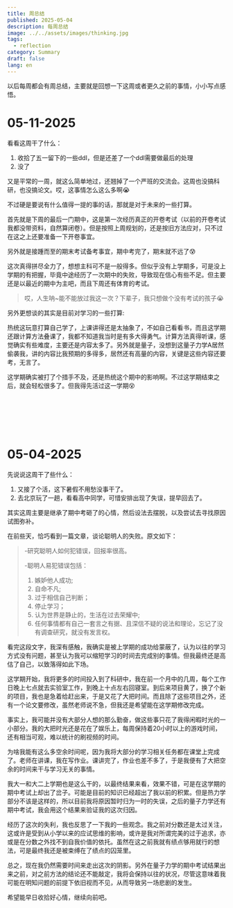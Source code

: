 ```yaml
---
title: 周总结
published: 2025-05-04
description: 每周总结
image: ../../assets/images/thinking.jpg
tags:
  - reflection
category: Summary
draft: false
lang: en
---
```


以后每周都会有周总结，主要就是回想一下这周或者更久之前的事情，小小写点感悟。

# 05-11-2025

看看这周干了什么：

1. 收拾了五一留下的一些ddl，但是还差了一个ddl需要做最后的处理
2. 没了

又是平常的一周，就这么简单地过，还翘掉了一个严班的交流会。这周也没搞科研，也没搞论文。哎，这事情怎么这么多啊😭

不过硬是要说有什么值得一提的事的话，那就是对于未来的一些打算。

首先就是下周的最后一门期中，这是第一次经历真正的开卷考试（以前的开卷考试我都没带资料，自然算闭卷）。但是按照上周规划的，还是按旧方法应对，只不过在这之上还要准备一下开卷事宜。

另外就是接踵而至的期末考试备考事宜，期中考完了，期末就不远了😰

这次真得拼尽全力了，想想主科可不是一般得多。但似乎没有上学期多，可是没上学期的有把握，毕竟中途经历了一次期中的失败，导致现在信心有些不足。但主要还是以最近的期中为主吧，而且下周还有体育的考试。

>哎，人生呐~能不能放过我这一次？下辈子，我只想做个没有考试的孩子😭

另外更想谈的其实是目前对学习的一些打算:

热统这玩意打算自己学了，上课讲得还是太抽象了，不如自己看看书，而且这学期还跟计算方法叠课了，我都不知道我当时是有多大得勇气。计算方法真得听课，感觉确实有些难度，主要还是内容太多了。另外就是量子，没想到这量子力学A居然偷袭我，讲的内容比我预期的多得多，居然还有高量的内容，关键是这些内容还要考，无言了。

这学期确实被打了个措手不及，还是热统这个期中的影响啊。不过这学期结束之后，就会轻松很多了。但我得先活过这一学期😵

&nbsp;

&nbsp;

&nbsp;

# 05-04-2025

先说说这周干了些什么：

1. 又接了个活，这下暑假不用愁没事干了。
2. 去北京玩了一趟，看看高中同学，可惜安排出现了失误，提早回去了。

其实这周主要是继承了期中考砸了的心情，然后设法去摆脱，以及尝试去寻找原因试图弥补。

在前些天，恰巧看到一篇文章，谈论聪明人的失败。原文如下：

>-研究聪明人如何犯错误，回报率很高。 
> 
>-聪明人易犯错误包括：  
> 
>1. 嫉妒他人成功;  
>2. 自命不凡;  
>3. 过于相信自己判断；  
>4. 停止学习；  
>5. 认为世界是静止的，生活在过去荣耀中;  
>6. 任何事情都有自己一套言之有据、且深信不疑的说法和理论，忘记了没有调查研究，就没有发言权。
 
看完这段文字，我深有感触，我确实是被上学期的成功给蒙蔽了，认为以往的学习方式没有问题，甚至认为我可以缩短学习的时间去完成别的事情。但我最终还是高估了自己，以致落得如此下场。

这学期开始，我将更多的时间投入到了科研中，我在前一个月中的几周，每个工作日晚上七点就去实验室工作，到晚上十点左右回寝室。到后来项目黄了，换了个新的项目，我也是急着给赶出来，于是又花了大把时间。而且除了这些项目之外，还有一个论文要修改，虽然老师说不急，但我还是希望能在这学期修改完成。

事实上，我可能并没有大部分人想的那么勤奋，做这些事只花了我得闲暇时光的一小部分。我的大把时光还是花在了娱乐上，每周保持着20小时以上的游戏时间，还有相当可观，难以统计的刷视频的时间。

为啥我能有这么多空余时间呢，因为我将大部分的学习相关任务都在课堂上完成了。老师在讲课，我在写作业。课讲完了，作业也差不多了，于是我便有了大把空余的时间来干与学习无关的事情。

我大一和大二上学期也是这么干的，以最终结果来看，效果不错，可是在这学期的期中考试上却出了岔子。可能是目前的知识已经超出了我以前的积累。但是热力学部分不该是这样的，所以目前我将原因暂时归为一时的失误，之后的量子力学还有期中考试，我会用这个结果来验证我的这次归因。

经历了这次的失利，我也反思了一下我的一些观念。我之前对分数还是太过关注，这或许是受到从小学以来的应试思维的影响，或许是我对所谓完美的过于追求，亦或是在分数之外找不到自我价值的依托。虽然在这之前我就有绩点够用就行的想法，可是最终我还是被束缚在了绩点的囚笼里。

总之，现在我仍然需要时间来走出这次的阴影。另外在量子力学的期中考试结果出来之前，对之前方法的结论还不能敲定，我将会保持以往的状况，尽管这意味着我可能在明知问题的前提下依旧视而不见，从而导致另一场悲剧的发生。

希望能早日收拾好心情，继续向前吧。